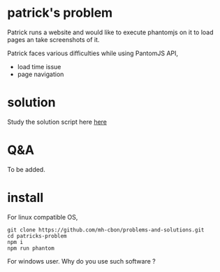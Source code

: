 # patrick's problem

Patrick runs a website and would like to execute phantomjs on it to load pages
an take screenshots of it.

Patrick faces various difficulties while using PantomJS API,
- load time issue
- page navigation

# solution

Study the solution script here [here](phantom.js)

# Q&A

To be added.

# install

For linux compatible OS,

```
git clone https://github.com/mh-cbon/problems-and-solutions.git
cd patricks-problem
npm i
npm run phantom
```

For windows user. Why do you use such software ?
